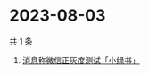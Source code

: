 # 2023-08-03

共 1 条

<!-- BEGIN ZHIHUSEARCH -->
<!-- 最后更新时间 Thu Aug 03 2023 11:10:00 GMT+0800 (China Standard Time) -->
1. [消息称微信正灰度测试「小绿书」](https://www.zhihu.com/search?q=消息称微信正灰度测试「小绿书」)
<!-- END ZHIHUSEARCH -->
